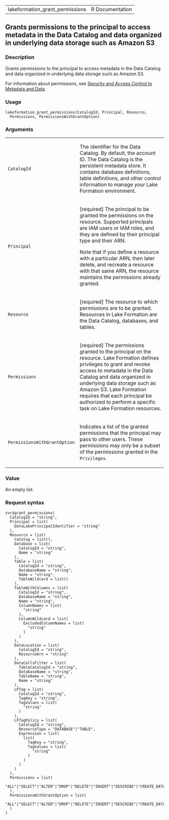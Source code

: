<table style="width: 100%;">
<tbody>
<tr class="odd">
<td>lakeformation_grant_permissions</td>
<td style="text-align: right;">R Documentation</td>
</tr>
</tbody>
</table>

## Grants permissions to the principal to access metadata in the Data Catalog and data organized in underlying data storage such as Amazon S3

### Description

Grants permissions to the principal to access metadata in the Data
Catalog and data organized in underlying data storage such as Amazon S3.

For information about permissions, see [Security and Access Control to
Metadata and
Data](https://docs.aws.amazon.com/lake-formation/latest/dg/security-data-access.html).

### Usage

    lakeformation_grant_permissions(CatalogId, Principal, Resource,
      Permissions, PermissionsWithGrantOption)

### Arguments

<table>
<colgroup>
<col style="width: 35%" />
<col style="width: 65%" />
</colgroup>
<tbody>
<tr class="odd">
<td><code
id="lakeformation_grant_permissions_:_CatalogId">CatalogId</code></td>
<td><p>The identifier for the Data Catalog. By default, the account ID.
The Data Catalog is the persistent metadata store. It contains database
definitions, table definitions, and other control information to manage
your Lake Formation environment.</p></td>
</tr>
<tr class="even">
<td><code
id="lakeformation_grant_permissions_:_Principal">Principal</code></td>
<td><p>[required] The principal to be granted the permissions on the
resource. Supported principals are IAM users or IAM roles, and they are
defined by their principal type and their ARN.</p>
<p>Note that if you define a resource with a particular ARN, then later
delete, and recreate a resource with that same ARN, the resource
maintains the permissions already granted.</p></td>
</tr>
<tr class="odd">
<td><code
id="lakeformation_grant_permissions_:_Resource">Resource</code></td>
<td><p>[required] The resource to which permissions are to be granted.
Resources in Lake Formation are the Data Catalog, databases, and
tables.</p></td>
</tr>
<tr class="even">
<td><code
id="lakeformation_grant_permissions_:_Permissions">Permissions</code></td>
<td><p>[required] The permissions granted to the principal on the
resource. Lake Formation defines privileges to grant and revoke access
to metadata in the Data Catalog and data organized in underlying data
storage such as Amazon S3. Lake Formation requires that each principal
be authorized to perform a specific task on Lake Formation
resources.</p></td>
</tr>
<tr class="odd">
<td><code
id="lakeformation_grant_permissions_:_PermissionsWithGrantOption">PermissionsWithGrantOption</code></td>
<td><p>Indicates a list of the granted permissions that the principal
may pass to other users. These permissions may only be a subset of the
permissions granted in the <code>Privileges</code>.</p></td>
</tr>
</tbody>
</table>

### Value

An empty list.

### Request syntax

    svc$grant_permissions(
      CatalogId = "string",
      Principal = list(
        DataLakePrincipalIdentifier = "string"
      ),
      Resource = list(
        Catalog = list(),
        Database = list(
          CatalogId = "string",
          Name = "string"
        ),
        Table = list(
          CatalogId = "string",
          DatabaseName = "string",
          Name = "string",
          TableWildcard = list()
        ),
        TableWithColumns = list(
          CatalogId = "string",
          DatabaseName = "string",
          Name = "string",
          ColumnNames = list(
            "string"
          ),
          ColumnWildcard = list(
            ExcludedColumnNames = list(
              "string"
            )
          )
        ),
        DataLocation = list(
          CatalogId = "string",
          ResourceArn = "string"
        ),
        DataCellsFilter = list(
          TableCatalogId = "string",
          DatabaseName = "string",
          TableName = "string",
          Name = "string"
        ),
        LFTag = list(
          CatalogId = "string",
          TagKey = "string",
          TagValues = list(
            "string"
          )
        ),
        LFTagPolicy = list(
          CatalogId = "string",
          ResourceType = "DATABASE"|"TABLE",
          Expression = list(
            list(
              TagKey = "string",
              TagValues = list(
                "string"
              )
            )
          )
        )
      ),
      Permissions = list(
        "ALL"|"SELECT"|"ALTER"|"DROP"|"DELETE"|"INSERT"|"DESCRIBE"|"CREATE_DATABASE"|"CREATE_TABLE"|"DATA_LOCATION_ACCESS"|"CREATE_TAG"|"ASSOCIATE"
      ),
      PermissionsWithGrantOption = list(
        "ALL"|"SELECT"|"ALTER"|"DROP"|"DELETE"|"INSERT"|"DESCRIBE"|"CREATE_DATABASE"|"CREATE_TABLE"|"DATA_LOCATION_ACCESS"|"CREATE_TAG"|"ASSOCIATE"
      )
    )
